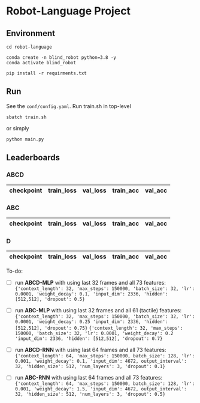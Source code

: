 # Robot-Language Project

## Environment
```
cd robot-language

conda create -n blind_robot python=3.8 -y
conda activate blind_robot

pip install -r requirments.txt
```

## Run
See the `conf/config.yaml`. Run train.sh in top-level
```
sbatch train.sh
```
or simply
```
python main.py
```

## Leaderboards
### ABCD
|  **checkpoint**  | **train_loss** |  **val_loss**  | **train_acc**  |   **val_acc**  |
| ---------------- | -------------- | -------------- | -------------- | -------------- |


### ABC
|  **checkpoint**  | **train_loss** |  **val_loss**  | **train_acc**  |   **val_acc**  |
| ---------------- | -------------- | -------------- | -------------- | -------------- |


### D
|  **checkpoint**  | **train_loss** |  **val_loss**  | **train_acc**  |   **val_acc**  |
| ---------------- | -------------- | -------------- | -------------- | -------------- |

To-do:
- [ ] run **ABCD-MLP** with using last 32 frames and all 73 features:
`{'context_length': 32, 'max_steps': 150000, 'batch_size': 32, 'lr': 0.0001, 'weight_decay': 0.1, 'input_dim': 2336, 'hidden': [512,512], 'dropout': 0.5}`

- [ ] run **ABC-MLP** with using last 32 frames and all 61 (tactile) features:
`{'context_length': 32, 'max_steps': 150000, 'batch_size': 32, 'lr': 0.0001, 'weight_decay': 0.25 'input_dim': 2336, 'hidden': [512,512], 'dropout': 0.75}`
`{'context_length': 32, 'max_steps': 150000, 'batch_size': 32, 'lr': 0.0001, 'weight_decay': 0.2 'input_dim': 2336, 'hidden': [512,512], 'dropout': 0.7}`

- [ ] run **ABCD-RNN** with using last 64 frames and all 73 features:
`{'context_length': 64, 'max_steps': 150000, batch_size': 128, 'lr': 0.001, 'weight_decay': 0.1, 'input_dim': 4672, output_interval': 32, 'hidden_size': 512, 'num_layers': 3, 'dropout': 0.1}`

- [ ] run **ABC-RNN** with using last 64 frames and all 73 features:
`{'context_length': 64, 'max_steps': 150000, batch_size': 128, 'lr': 0.001, 'weight_decay': 1.5, 'input_dim': 4672, output_interval': 32, 'hidden_size': 512, 'num_layers': 3, 'dropout': 0.5}`



